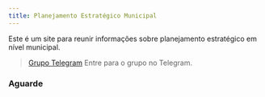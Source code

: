```yaml
---
title: Planejamento Estratégico Municipal
---
```


Este é um site para reunir informações sobre planejamento estratégico em nível municipal.

> [Grupo Telegram](https://t.me/pemunicipal) Entre para o grupo no Telegram.

### Aguarde
